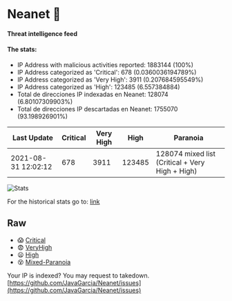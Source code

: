 # Neanet :hocho:
#### Threat intelligence feed
#### The stats:

- IP Address with malicious activities reported: 1883144 (100%)
- IP Address categorized as 'Critical':  678 (0.0360036194789%)
- IP Address categorized as 'Very High':  3911 (0.207684595549%)
- IP Address categorized as 'High':  123485 (6.557384884)
- Total de direcciones IP indexadas en Neanet:  128074 (6.80107309903%)
- Total de direcciones IP descartadas en Neanet:  1755070 (93.198926901%)

| Last Update | Critical | Very High | High | Paranoia |
| --- | --- | --- | --- | --- |
| 2021-08-31 12:02:12 | 678 | 3911 | 123485 | 128074 mixed list (Critical + Very High + High)|

![Stats](https://docs.google.com/spreadsheets/d/e/2PACX-1vSnaNMIXVabIpDJjufMlzH7poXnshF3mgd8Is1g9ytUEzVsP5my4Trn8f-xkoLLQ38xpL3HtmUexLo6/pubchart?oid=501124687&format=image)

For the historical stats go to: [link](/stats.csv)
## Raw
- :scream: [Critical](https://raw.githubusercontent.com/JavaGarcia/Neanet/master/blacklists/neanet_critical.txt)
- :fearful: [VeryHigh](https://raw.githubusercontent.com/JavaGarcia/Neanet/master/blacklists/neanet_veryHigh.txtt)
- :frowning: [High](https://raw.githubusercontent.com/JavaGarcia/Neanet/master/blacklists/neanet_high.txt)
- :dizzy_face: [Mixed-Paranoia](https://raw.githubusercontent.com/JavaGarcia/Neanet/master/blacklists/neanet_all.txt)


Your IP is indexed? You may request to takedown. [https://github.com/JavaGarcia/Neanet/issues](https://github.com/JavaGarcia/Neanet/issues)























































































































































































































































































































































































































































































































































































































































































































































































































































































































































































































































































































































































































































































































































































































































































































































































































































































































































































































































































































































































































































































































































































































































































































































































































































































































































































































































































































































































































































































































































































































































































































































































































































































































































































































































































































































































































































































































































































































































































































































































































































































































































































































































































































































































































































































































































































































































































































































































































































































































































































































































































































































































































































































































































































































































































































































































































































































































































































































































































































































































































































































































































































































































































































































































































































































































































































































































































































































































































































































































































































































































































































































































































































































































































































































































































































































































































































































































































































































































































































































































































































































































































































































































































































































































































































































































































































































